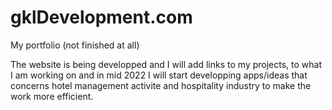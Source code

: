 # gklDevelopment.com
My portfolio (not finished at all)

The website is being developped and I will add links to my projects, to what I am working on and in mid 2022 I will start developping apps/ideas that concerns hotel management activite and hospitality industry to make the work more efficient.
